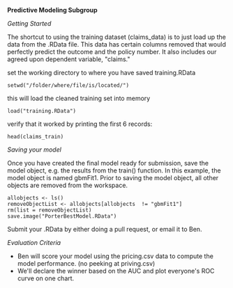 **Predictive Modeling Subgroup**

*Getting Started*

The shortcut to using the training dataset (claims_data) is to just load up the data from the .RData file.  This data has certain columns removed that would perfectly predict the outcome and the policy number.  It also includes our agreed upon dependent variable, "claims."

set the working directory to where you have saved training.RData

    setwd("/folder/where/file/is/located/")

this will load the cleaned training set into memory

    load("training.RData")

verify that it worked by printing the first 6 records:

    head(claims_train)

*Saving your model*

Once you have created the final model ready for submission, save the model object, e.g. the results from the train() function.  In this example, the model object is named gbmFit1.  Prior to saving the model object, all other objects are removed from the workspace.

    allobjects <- ls()
    removeObjectList <- allobjects[allobjects  != "gbmFit1"]
    rm(list = removeObjectList)
    save.image("PorterBestModel.RData")

Submit your .RData by either doing a pull request, or email it to Ben.

*Evaluation Criteria*
- Ben will score your model using the pricing.csv data to compute the model performance.  (no peeking at priving.csv)
- We'll declare the winner based on the AUC and plot everyone's ROC curve on one chart.

